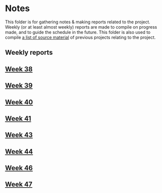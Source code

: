 # Notes

This folder is for gathering notes & making reports related to the project. Weekly (or at least almost weekly) reports are made to compile on progress made, and to guide the schedule in the future. This folder is also used to compile [a list of source material](source_material.md) of previous projects relating to the project.

## Weekly reports

## [Week 38](week38.md)
## [Week 39](week39.md)
## [Week 40](week40.md)
## [Week 41](week41.md)
## [Week 43](week43.md)
## [Week 44](week44.md)
## [Week 46](week46.md)
## [Week 47](week47.md)
